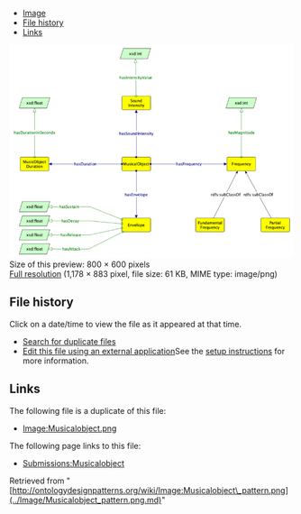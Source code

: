 * [Image](../Image/Musicalobject_pattern.png.md#file)
* [File history](../Image/Musicalobject_pattern.png.md#filehistory)
* [Links](../Image/Musicalobject_pattern.png.md#filelinks)

[![Image:Musicalobject pattern.png](../images/thumb/b/ba/Musicalobject_pattern.png/800px-Musicalobject_pattern.png)](../../images/b/ba/Musicalobject_pattern.png)  
Size of this preview: 800 × 600 pixels  
[Full resolution](../../images/b/ba/Musicalobject_pattern.png)‎ (1,178 × 883 pixel, file size: 61 KB, MIME type: image/png)

## File history

Click on a date/time to view the file as it appeared at that time.



  
* [Search for duplicate files](http://ontologydesignpatterns.org/wiki/Special:FileDuplicateSearch/Musicalobject_pattern.png "Special:FileDuplicateSearch/Musicalobject pattern.png")
* [Edit this file using an external application](http://ontologydesignpatterns.org/wiki/index.php?title=Image:Musicalobject_pattern.png&action=edit&externaledit=true&mode=file "Image:Musicalobject pattern.png")See the [setup instructions](http://www.mediawiki.org/wiki/Manual:External_editors "http://www.mediawiki.org/wiki/Manual:External_editors") for more information.

## Links



The following file is a duplicate of this file:


* [Image:Musicalobject.png](../Image/Musicalobject.png.md "Image:Musicalobject.png")


The following page links to this file:


* [Submissions:Musicalobject](../Submissions/Musicalobject.md "Submissions:Musicalobject")


Retrieved from "[http://ontologydesignpatterns.org/wiki/Image:Musicalobject\_pattern.png](../Image/Musicalobject_pattern.png.md)"